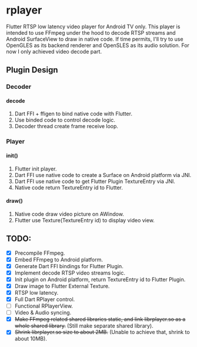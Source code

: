 # rplayer

Flutter RTSP low latency video player for Android TV only. This player is intended to use FFmpeg under the hood to decode RTSP streams and Android SurfaceView to draw in native code. If time permits, I'll try to use OpenGLES as its backend renderer and OpenSLES as its audio solution. For now I only achieved video decode part.

## Plugin Design

### Decoder

#### decode

1. Dart FFI + ffigen to bind native code with Flutter.
2. Use binded code to control decode logic.
3. Decoder thread create frame receive loop.

### Player

#### init()

1. Flutter init player. 
2. Dart FFI use native code to create a Surface on Android platform via JNI.
3. Dart FFI use native code to get Flutter Plugin TextureEntry via JNI.
4. Native code return TextureEntry id to Flutter.

#### draw()

1. Native code draw video picture on AWindow.
2. Flutter use Texture(TextureEntry id) to display video view.

## TODO:

- [x] Precompile FFmpeg.
- [x] Embed FFmpeg to Android platform.
- [x] Generate Dart FFI bindings for Flutter Plugin.
- [x] Implement decode RTSP video streams logic.
- [x] Init plugin on Android platform, return TextureEntry id to Flutter Plugin.
- [x] Draw image to Flutter External Texture.
- [x] RTSP low latency.
- [x] Full Dart RPlayer control.
- [ ] Functional RPlayerView.
- [ ] Video & Audio syncing.
- [x] ~~Make FFmpeg related shared libraries static, and link librplayer.so as a whole shared library.~~ (Still make separate shared library).
- [x] ~~Shrink librplayer.so size to about 2MB.~~ (Unable to achieve that, shrink to about 10MB).